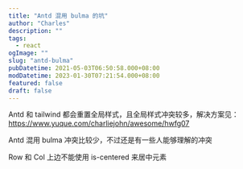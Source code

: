 ```yaml
---
title: "Antd 混用 bulma 的坑"
author: "Charles"
description: ""
tags:
  - react
ogImage: ""
slug: "antd-bulma"
pubDatetime: 2021-05-03T06:50:58.000+08:00
modDatetime: 2023-01-30T07:21:54.000+08:00
featured: false
draft: false
---
```


Antd 和 tailwind 都会重置全局样式，且全局样式冲突较多，解决方案见：
<https://www.yuque.com/charliejohn/awesome/hwfg07>

Antd 混用 bulma 冲突比较少，不过还是有一些人能够理解的冲突

Row 和 Col 上边不能使用 is-centered 来居中元素
